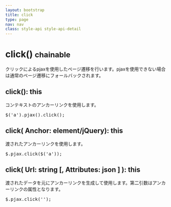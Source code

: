 ```yaml
---
layout: bootstrap
title: click
type: page
nav: nav
class: style-api style-api-detail
---
```


# click() <small><span class="label label-info">chainable</span></small>
クリックによるpjaxを使用したページ遷移を行います。pjaxを使用できない場合は通常のページ遷移にフォールバックされます。

## click(): this
コンテキストのアンカーリンクを使用します。

<pre class="sh brush: js;">
$('a').pjax().click();
</pre>

## click( Anchor: element/jQuery): this
渡されたアンカーリンクを使用します。

<pre class="sh brush: js;">
$.pjax.click($('a'));
</pre>

## click( Url: string [, Attributes: json ] ): this
渡されたデータを元にアンカーリンクを生成して使用します。第二引数はアンカーリンクの属性となります。

<pre class="sh brush: js;">
$.pjax.click('');
</pre>
